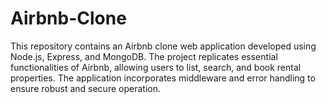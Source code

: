 # Airbnb-Clone
This repository contains an Airbnb clone web application developed using Node.js, Express, and MongoDB. The project replicates essential functionalities of Airbnb, allowing users to list, search, and book rental properties. The application incorporates middleware and error handling to ensure robust and secure operation.
